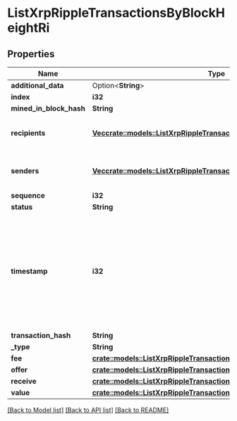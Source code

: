 # ListXrpRippleTransactionsByBlockHeightRi

## Properties

Name | Type | Description | Notes
------------ | ------------- | ------------- | -------------
**additional_data** | Option<**String**> |  | [optional]
**index** | **i32** |  | 
**mined_in_block_hash** | **String** |  | 
**recipients** | [**Vec<crate::models::ListXrpRippleTransactionsByBlockHeightRiRecipients>**](ListXRPRippleTransactionsByBlockHeightRI_recipients.md) | Object Array representation of transaction receivers | 
**senders** | [**Vec<crate::models::ListXrpRippleTransactionsByBlockHeightRiSenders>**](ListXRPRippleTransactionsByBlockHeightRI_senders.md) | Object Array representation of transaction senders | 
**sequence** | **i32** |  | 
**status** | **String** |  | 
**timestamp** | **i32** | Defines the exact date/time in Unix Timestamp when this transaction was mined, confirmed or first seen in Mempool, if it is unconfirmed. | 
**transaction_hash** | **String** |  | 
**_type** | **String** |  | 
**fee** | [**crate::models::ListXrpRippleTransactionsByBlockHeightRiFee**](ListXRPRippleTransactionsByBlockHeightRI_fee.md) |  | 
**offer** | [**crate::models::ListXrpRippleTransactionsByBlockHeightRiOffer**](ListXRPRippleTransactionsByBlockHeightRI_offer.md) |  | 
**receive** | [**crate::models::ListXrpRippleTransactionsByBlockHeightRiReceive**](ListXRPRippleTransactionsByBlockHeightRI_receive.md) |  | 
**value** | [**crate::models::ListXrpRippleTransactionsByBlockHeightRiValue**](ListXRPRippleTransactionsByBlockHeightRI_value.md) |  | 

[[Back to Model list]](../README.md#documentation-for-models) [[Back to API list]](../README.md#documentation-for-api-endpoints) [[Back to README]](../README.md)


